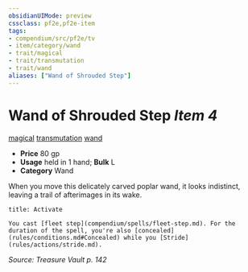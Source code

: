 ```yaml
---
obsidianUIMode: preview
cssclass: pf2e,pf2e-item
tags:
- compendium/src/pf2e/tv
- item/category/wand
- trait/magical
- trait/transmutation
- trait/wand
aliases: ["Wand of Shrouded Step"]
---
```

# Wand of Shrouded Step *Item 4*  
[magical](rules/traits/magical.md)  [transmutation](rules/traits/transmutation.md)  [wand](rules/traits/wand.md)  

- **Price** 80 gp
- **Usage** held in 1 hand; **Bulk** L
- **Category** Wand

When you move this delicately carved poplar wand, it looks indistinct, leaving a trail of afterimages in its wake.

```ad-embed-ability
title: Activate

You cast [fleet step](compendium/spells/fleet-step.md). For the duration of the spell, you're also [concealed](rules/conditions.md#Concealed) while you [Stride](rules/actions/stride.md).
```

*Source: Treasure Vault p. 142*
